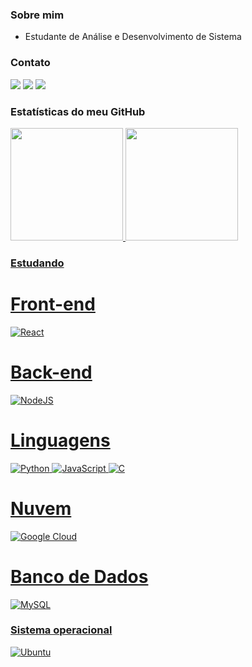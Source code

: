 ### Sobre mim

- Estudante de Análise e Desenvolvimento de Sistema
            
### Contato

[![](https://img.shields.io/badge/WhatsApp-25D366?style=for-the-badge&logo=whatsapp&logoColor=white)](https://wa.me/5583987049025)
[![](https://img.shields.io/badge/Gmail-D14836?style=for-the-badge&logo=gmail&logoColor=white)](mailto:nerifilho1256@gmail.com)
[![](https://img.shields.io/badge/LinkedIn-0077B5?style=for-the-badge&logo=linkedin&logoColor=white)](https://www.linkedin.com/in/nerigleston/)

### Estatísticas do meu GitHub
<div>
  <a href="https://github.com/nerigleston">
  <img height="180em" src="https://github-readme-stats.vercel.app/api?username=nerigleston&show_icons=true&theme=radical"/>
  <img height="180em" src="https://github-readme-stats.vercel.app/api/top-langs/?username=nerigleston&layout=compact&theme=radical"/>
</div>

### Estudando
# Front-end
![React](https://img.shields.io/badge/react-%2320232a.svg?style=for-the-badge&logo=react&logoColor=%2361DAFB)
# Back-end
![NodeJS](https://img.shields.io/badge/node.js-6DA55F?style=for-the-badge&logo=node.js&logoColor=white)
# Linguagens
![Python](https://img.shields.io/badge/python-3670A0?style=for-the-badge&logo=python&logoColor=ffdd54)
![JavaScript](https://img.shields.io/badge/javascript-%23323330.svg?style=for-the-badge&logo=javascript&logoColor=%23F7DF1E)
![C](https://img.shields.io/badge/c-%2300599C.svg?style=for-the-badge&logo=c&logoColor=white)
# Nuvem
![Google Cloud](https://img.shields.io/badge/GoogleCloud-%234285F4.svg?style=for-the-badge&logo=google-cloud&logoColor=white)
# Banco de Dados
![MySQL](https://img.shields.io/badge/mysql-%2300f.svg?style=for-the-badge&logo=mysql&logoColor=white)


### Sistema operacional

![Ubuntu](https://img.shields.io/badge/Ubuntu-E95420?style=for-the-badge&logo=ubuntu&logoColor=white)
